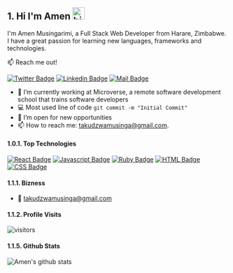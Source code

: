 ## 1. Hi I'm Amen <img src="https://user-images.githubusercontent.com/1303154/88677602-1635ba80-d120-11ea-84d8-d263ba5fc3c0.gif" width="28px" height="28px" alt="hi">

I'm Amen Musingarimi, a Full Stack Web Developer from Harare, Zimbabwe. I have a great passion for learning new languages, frameworks and technologies.

:mailbox: Reach me out!

[![Twitter Badge](https://img.shields.io/badge/-@AmenMusingarimi-1ca0f1?style=flat&labelColor=1ca0f1&logo=twitter&logoColor=white&link=https://twitter.com/Amen)](https://twitter.com/MusingarimiT) [![Linkedin Badge](https://img.shields.io/badge/-AmenMusingarimi-0e76a8?style=flat&labelColor=0e76a8&logo=linkedin&logoColor=white)](https://www.linkedin.com/in/atmusingarimi/) [![Mail Badge](https://img.shields.io/badge/-AmenMusingarimi-c0392b?style=flat&labelColor=c0392b&logo=gmail&logoColor=white)](mailto:takudzwamusinga@gmail.com)

<!-- TODO: Add last video link -->

- 🔭 I’m currently working at Microverse, a remote software development school that trains software developers
- :computer: Most used line of code `git commit -m "Initial Commit"`
- 🤔 I’m open for new opportunities
- 📫 How to reach me: takudzwamusinga@gmail.com.

#### 1.0.1. Top Technologies

<!-- TODO: Make technologies links takes you to repositories -->

[![React Badge](https://img.shields.io/badge/-React-61DBFB?style=for-the-badge&labelColor=black&logo=react&logoColor=61DBFB)](#) [![Javascript Badge](https://img.shields.io/badge/-Javascript-F0DB4F?style=for-the-badge&labelColor=black&logo=javascript&logoColor=F0DB4F)](#) [![Ruby Badge](https://img.shields.io/badge/-Ruby-red?style=for-the-badge&labelColor=black&logo=ruby&logoColor=red)](#) [![HTML Badge](https://img.shields.io/badge/-HTML-red?style=for-the-badge&labelColor=black&logo=html&logoColor=red)](#) [![CSS Badge](https://img.shields.io/badge/-CSS-blue?style=for-the-badge&labelColor=black&logo=css&logoColor=blue)](#)

#### 1.1.1. Bizness

- :email: takudzwamusinga@gmail.com

#### 1.1.2. Profile Visits

![visitors](https://visitor-badge.glitch.me/badge?page_id=Amen-Musingarimi.Amen-Musingarimi)

#### 1.1.5. Github Stats

![Amen's github stats](https://github-readme-stats.vercel.app/api?username=Amen-Musingarimi&count_private=true&theme=tokyonight)
